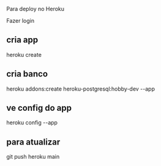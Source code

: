 Para deploy no Heroku

Fazer login

## cria app
heroku create <nome do app>

## cria banco
heroku addons:create heroku-postgresql:hobby-dev --app <nome do app>

## ve config do app
heroku config --app <nome do app>

## para atualizar

git push heroku main